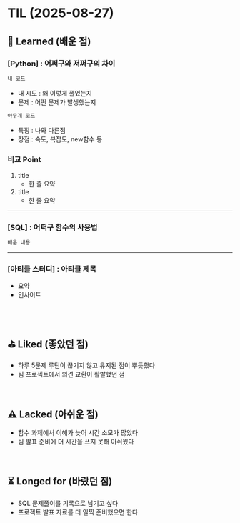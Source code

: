 # TIL (2025-08-27)



## 🧨 Learned (배운 점)

### [Python] : 어쩌구와 저쩌구의 차이
```python
내 코드
```

- 내 시도 : 왜 이렇게 풀었는지
- 문제 : 어떤 문제가 발생했는지

```python
아무개 코드
```

- 특징 : 나와 다른점
- 장점 : 속도, 복잡도, new함수 등

### 비교 Point
1. title
   - 한 줄 요약
2. title
   - 한 줄 요약

---

### [SQL] : 어쩌구 함수의 사용법
```sql
배운 내용
```

---

### [아티클 스터디] : 아티클 제목
- 요약
- 인사이트
  
</br></br>
## ⛳️ Liked (좋았던 점)
- 하루 5문제 루틴이 끊기지 않고 유지된 점이 뿌듯했다  
- 팀 프로젝트에서 의견 교환이 활발했던 점  
</br></br>
## ⚠️ Lacked (아쉬운 점)
- 함수 과제에서 이해가 늦어 시간 소모가 많았다  
- 팀 발표 준비에 더 시간을 쓰지 못해 아쉬웠다  
</br></br>
## ⏳ Longed for (바랐던 점)
- SQL 문제풀이를 기록으로 남기고 싶다  
- 프로젝트 발표 자료를 더 일찍 준비했으면 한다  
